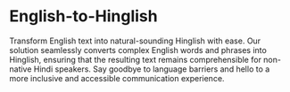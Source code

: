 # English-to-Hinglish
Transform English text into natural-sounding Hinglish with ease. Our solution seamlessly converts complex English words and phrases into Hinglish, ensuring that the resulting text remains comprehensible for non-native Hindi speakers. Say goodbye to language barriers and hello to a more inclusive and accessible communication experience.
